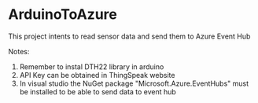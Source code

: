 # ArduinoToAzure
This project intents to read sensor data and send them to Azure Event Hub

Notes:
  1. Remember to instal DTH22 library in arduino
  2. API Key can be obtained in ThingSpeak website
  3. In visual studio the NuGet package "Microsoft.Azure.EventHubs" must be installed to be able to send data to event hub
